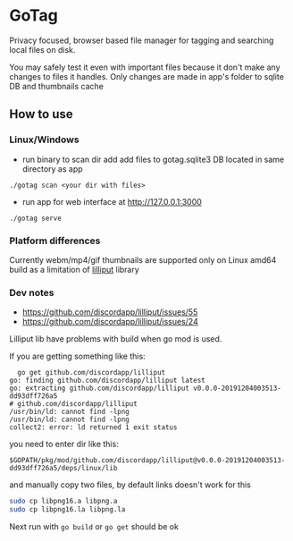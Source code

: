 # GoTag

Privacy focused, browser based file manager for tagging and searching local files on disk.

You may safely test it even with important files because it don't make any changes to files it handles.
Only changes are made in app's folder to sqlite DB and thumbnails cache

## How to use

### Linux/Windows

- run binary to scan dir add add files to gotag.sqlite3 DB located in same directory as app
```
./gotag scan <your dir with files>
```
- run app for web interface at http://127.0.0.1:3000
```
./gotag serve
```

### Platform differences

Currently webm/mp4/gif thumbnails are supported only on Linux amd64 build as a limitation of [lilliput](https://github.com/discordapp/lilliput) library


### Dev notes

* https://github.com/discordapp/lilliput/issues/55
* https://github.com/discordapp/lilliput/issues/24

Lilliput lib have problems with build when go mod is used.  

If you are getting something like this:
```plain
  go get github.com/discordapp/lilliput
go: finding github.com/discordapp/lilliput latest
go: extracting github.com/discordapp/lilliput v0.0.0-20191204003513-dd93dff726a5
# github.com/discordapp/lilliput
/usr/bin/ld: cannot find -lpng
/usr/bin/ld: cannot find -lpng
collect2: error: ld returned 1 exit status

```

you need to enter dir like this:
```plain
$GOPATH/pkg/mod/github.com/discordapp/lilliput@v0.0.0-20191204003513-dd93dff726a5/deps/linux/lib
```

and manually copy two files, by default links doesn't work for this
```bash
sudo cp libpng16.a libpng.a
sudo cp libpng16.la libpng.la
```

Next run with `go build` or `go get` should be ok
